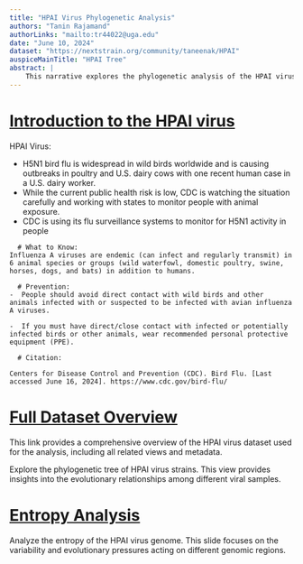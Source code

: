 ```yaml
---
title: "HPAI Virus Phylogenetic Analysis"
authors: "Tanin Rajamand"
authorLinks: "mailto:tr44022@uga.edu"
date: "June 10, 2024"
dataset: "https://nextstrain.org/community/taneenak/HPAI"
auspiceMainTitle: "HPAI Tree"
abstract: |
    This narrative explores the phylogenetic analysis of the HPAI virus using Nextstrain. It includes slides on the tree and entropy analysis.
---
```


# [Introduction to the HPAI virus](https://nextstrain.org/community/taneenak/hpai)

HPAI Virus: 
- H5N1 bird flu is widespread in wild birds worldwide and is causing outbreaks in poultry and U.S. dairy cows with one recent human case in a U.S. dairy worker.
- While the current public health risk is low, CDC is watching the situation carefully and working with states to monitor people with animal exposure.
- CDC is using its flu surveillance systems to monitor for H5N1 activity in people

```auspiceMainDisplayMarkdown
  # What to Know:
Influenza A viruses are endemic (can infect and regularly transmit) in 6 animal species or groups (wild waterfowl, domestic poultry, swine, horses, dogs, and bats) in addition to humans.

  # Prevention:
-  People should avoid direct contact with wild birds and other animals infected with or suspected to be infected with avian influenza A viruses.

-  If you must have direct/close contact with infected or potentially infected birds or other animals, wear recommended personal protective equipment (PPE).

  # Citation:

Centers for Disease Control and Prevention (CDC). Bird Flu. [Last accessed June 16, 2024]. https://www.cdc.gov/bird-flu/

```

# [Full Dataset Overview](https://nextstrain.org/community/taneenak/HPAI?p=full)

This link provides a comprehensive overview of the HPAI virus dataset used for the analysis, including all related views and metadata.

Explore the phylogenetic tree of HPAI virus strains. This view provides insights into the evolutionary relationships among different viral samples.

# [Entropy Analysis](https://nextstrain.org/community/taneenak/HPAI?d=entropy&p=full)

Analyze the entropy of the HPAI virus genome. This slide focuses on the variability and evolutionary pressures acting on different genomic regions.


